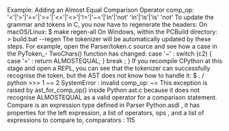 Example: Adding an Almost Equal Comparison Operator comp_op: '<'|'>'|'=='|'>='|'<='|'<>'|'!='|'~='|'in'|'not' 'in'|'is'|'is' 'not' To update the grammar and tokens in C, you now have to regenerate the headers: On macOS/Linux: $ make regen-all On Windows, within the  PCBuild  directory: > build.bat --regen The tokenizer will be automatically updated by these steps. For example, open the  Parser/token.c  source and see how a case in the  PyToken_- TwoChars()  function has changed: case  '~' : switch  (c2) { case  '=' :  return  ALMOSTEQUAL; } break ; } If you recompile CPython at this stage and open a REPL, you can see that the tokenizer can successfully recognise the token, but the AST does not know how to handle it: $ . / python >>>  1  ~=  2 SystemError : invalid comp_op:  ~= This exception is raised by  ast_for_comp_op()  inside  Python ast.c  because it does not recognise  ALMOSTEQUAL  as a valid operator for a comparison statement. Compare  is an expression type deﬁned in  Parser Python.asdl , it has properties for the left expression, a list of operators,  ops , and a list of expressions to compare to,  comparators : 115